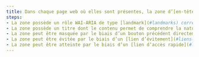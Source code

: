 ```yaml
---
title: Dans chaque page web où elles sont présentes, la zone d’[en-tête](#zone-d-en-tete), de [navigation principale](#menu-et-barre-de-navigation), de [contenu principal](#zone-de-contenu-principal), de [pied de page](#zone-de-pied-de-page) et de [moteur de recherche](#moteur-de-recherche-interne-a-un-site-web) respectent-elles au moins une de ces conditions ?
steps:
- La zone possède un rôle WAI-ARIA de type [landmark](#landmarks) correspondant à sa nature ;
- La zone possède un titre dont le contenu permet de comprendre la nature du contenu de la zone ;
- La zone peut être masquée par le biais d’un bouton précédent directement la zone dans l’ordre du code source ;
- La zone peut être évitée par le biais d’un [lien d’évitement](#liens-d-evitement-ou-d-acces-rapide) précédent directement la zone dans l’ordre du code source ;
- La zone peut être atteinte par le biais d’un [lien d’accès rapide](#liens-d-evitement-ou-d-acces-rapide) visible ou, à défaut, visible à la prise de focus.
---
```

